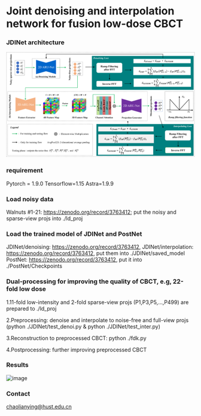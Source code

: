 # Joint denoising and interpolation network for fusion low-dose CBCT
### JDINet architecture
![image](https://github.com/LianyingChao/FusionLowDoseCBCT/blob/master/figures/1.png)
### requirement
Pytorch = 1.9.0 Tensorflow=1.15 Astra=1.9.9
### Load noisy data
Walnuts #1-21: https://zenodo.org/record/3763412;  put the noisy and sparse-view projs into ./ld_proj
### Load the trained model of JDINet and PostNet
JDINet/denoising: https://zenodo.org/record/3763412, JDINet/interpolation: https://zenodo.org/record/3763412, put them into ./JDINet/saved_model
PostNet: https://zenodo.org/record/3763412, put it into ./PostNet/Checkpoints
### Dual-processing for improving the quality of CBCT, e.g, 22-fold low dose
1.11-fold low-intensity and 2-fold sparse-view projs (P1,P3,P5,...,P499) are prepared to ./ld_proj

2.Preprocessing: denoise and interpolate to noise-free and full-view projs (python ./JDINet/test_denoi.py & python ./JDINet/test_inter.py)

3.Reconstruction to preprocessed CBCT: python ./fdk.py

4.Postprocessing: further improving preprocessed CBCT

### Results
![image](https://github.com/LianyingChao/FusionLowDoseCBCT/blob/master/figures/2.png)
### Contact
chaolianying@hust.edu.cn

